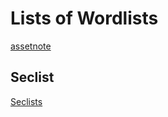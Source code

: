 # Lists of Wordlists

[assetnote](https://wordlists.assetnote.io/)

## Seclist
[Seclists](https://github.com/danielmiessler/SecLists)

